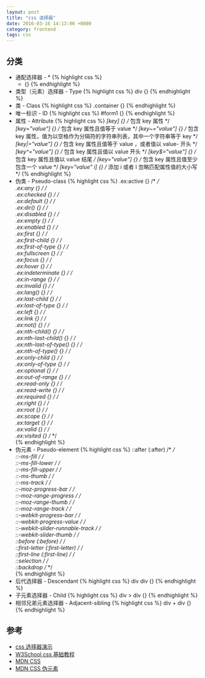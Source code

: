 ```yaml
---
layout: post
title: "css 选择器"
date: 2016-03-16 14:13:00 +0800
category: frontend
tags: css
---
```


## 分类
* 通配选择器 - *
{% highlight css %}
    * {}
{% endhighlight %}
* 类型（元素）选择器 - Type
{% highlight css %}
    div {}
{% endhighlight %}
* 类 - Class
{% highlight css %}
    .container {}
{% endhighlight %}
* 唯一标识 - ID
{% highlight css %}
    #form1 {}
{% endhighlight %}
* 属性 - Attribute
{% highlight css %}
    *[key] {}                  /* 包含 key 属性 */
    *[key="value"] {}          /* 包含 key 属性且值等于 value */
    *[key~="value"] {}         /* 包含 key 属性，值为以空格作为分隔符的字符串列表，其中一个字符串等于 key */
    *[key|="value"] {}         /* 包含 key 属性且值等于 value ，或者值以 value- 开头 */
    *[key^="value"] {}         /* 包含 key 属性且值以 value 开头 */
    *[key$="value"] {}         /* 包含 key 属性且值以 value 结尾 */
    *[key*="value"] {}         /* 包含 key 属性且值至少包含一个 value */
    *[key="value" i] {}        /* 添加 i 或者 I 忽略匹配属性值的大小写 */
{% endhighlight %}
* 伪类 - Pseudo-class
{% highlight css %}
    .ex:active {}               /*  */      
    .ex:any {}                  /*  */  
    .ex:checked {}              /*  */      
    .ex:default {}              /*  */      
    .ex:dir() {}                /*  */      
    .ex:disabled {}             /*  */      
    .ex:empty {}                /*  */      
    .ex:enabled {}              /*  */      
    .ex:first {}                /*  */      
    .ex:first-child {}          /*  */          
    .ex:first-of-type {}        /*  */              
    .ex:fullscreen {}           /*  */          
    .ex:focus {}                /*  */      
    .ex:hover {}                /*  */      
    .ex:indeterminate {}        /*  */              
    .ex:in-range {}             /*  */      
    .ex:invalid {}              /*  */      
    .ex:lang() {}               /*  */      
    .ex:last-child {}           /*  */          
    .ex:last-of-type {}         /*  */          
    .ex:left {}                 /*  */  
    .ex:link {}                 /*  */  
    .ex:not() {}                /*  */      
    .ex:nth-child() {}          /*  */          
    .ex:nth-last-child() {}     /*  */              
    .ex:nth-last-of-type() {}   /*  */                  
    .ex:nth-of-type() {}        /*  */              
    .ex:only-child {}           /*  */          
    .ex:only-of-type {}         /*  */          
    .ex:optional {}             /*  */      
    .ex:out-of-range {}         /*  */          
    .ex:read-only {}            /*  */          
    .ex:read-write {}           /*  */          
    .ex:required {}             /*  */      
    .ex:right {}                /*  */      
    .ex:root {}                 /*  */  
    .ex:scope {}                /*  */      
    .ex:target {}               /*  */      
    .ex:valid {}                /*  */      
    .ex:visited {}              /*  */      
{% endhighlight %}
* 伪元素 - Pseudo-element
{% highlight css %}
    ::after (:after)                    /*  */                        
    ::-ms-fill                          /*  */                
    ::-ms-fill-lower                    /*  */                        
    ::-ms-fill-upper                    /*  */                        
    ::-ms-thumb                         /*  */                
    ::-ms-track                         /*  */                
    ::-moz-progress-bar                 /*  */                        
    ::-moz-range-progress               /*  */                            
    ::-moz-range-thumb                  /*  */                        
    ::-moz-range-track                  /*  */                        
    ::-webkit-progress-bar              /*  */                            
    ::-webkit-progress-value            /*  */                                
    ::-webkit-slider-runnable-track     /*  */                                    
    ::-webkit-slider-thumb              /*  */                            
    ::before (:before)                  /*  */                        
    ::first-letter (:first-letter)      /*  */                                    
    ::first-line (:first-line)          /*  */                                
    ::selection                         /*  */                
    ::backdrop                          /*  */                
{% endhighlight %}
* 后代选择器 - Descendant
{% highlight css %}
    div div {}
{% endhighlight %}
* 子元素选择器 - Child
{% highlight css %}
    div > div {}
{% endhighlight %}
* 相邻兄弟元素选择器 - Adjacent-sibling
{% highlight css %}
    div + div {}
{% endhighlight %}

## 参考
* [css 选择器演示](http://www.haorooms.com/tools/css_selecter/)
* [W3School css 基础教程](http://www.w3school.com.cn/css/css_selector_type.asp)
* [MDN CSS](https://developer.mozilla.org/zh-CN/docs/Web/CSS/CSS_Selectors)
* [MDN CSS 伪元素](https://developer.mozilla.org/en-US/docs/Web/CSS/::after)